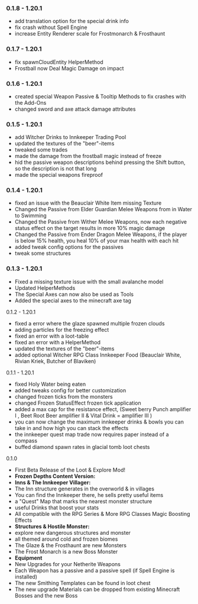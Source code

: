 ### 0.1.8 - 1.20.1
- add translation option for the special drink info
- fix crash without Spell Engine
- increase Entity Renderer scale for Frostmonarch & Frosthaunt

### 0.1.7 - 1.20.1
- fix spawnCloudEntity HelperMethod
- Frostball now Deal Magic Damage on impact

### 0.1.6 - 1.20.1
- created special Weapon Passive & Tooltip Methods to fix crashes with the Add-Ons
- changed sword and axe attack damage attributes

### 0.1.5 - 1.20.1
- add Witcher Drinks to Innkeeper Trading Pool
- updated the textures of the "beer"-items
- tweaked some trades
- made the damage from the frostball magic instead of freeze
- hid the passive weapon descriptions behind pressing the Shift button, so the description is not that long
- made the special weapons fireproof

### 0.1.4 - 1.20.1
- fixed an issue with the Beauclair White Item missing Texture
- Changed the Passive from Elder Guardian Melee Weapons from in Water to Swimming
- Changed the Passive from Wither Melee Weapons, now each negative status effect on the target results in more 10% magic damage
- Changed the Passive from Ender Dragon Melee Weapons, if the player is below 15% health, you heal 10% of your max health with each hit
- added tweak config options for the passives
- tweak some structures

### 0.1.3 - 1.20.1
- Fixed a missing texture issue with the small avalanche model
- Updated HelperMethods
- The Special Axes can now also be used as Tools
- Added the special axes to the minecraft axe tag

0.1.2 - 1.20.1
- fixed a error where the glaze spawned multiple frozen clouds
- adding particles for the freezing effect
- fixed an error with a loot-table
- fixed an error with a HelperMethod
- updated the textures of the "beer"-items
- added optional Witcher RPG Class Innkeeper Food (Beauclair White, Rivian Kriek, Butcher of Blaviken)

0.1.1 - 1.20.1
- fixed Holy Water being eaten
- added tweaks config for better customization
- changed frozen ticks from the monsters
- changed Frozen StatusEffect frozen tick application
- added a max cap for the resistance effect, (Sweet berry Punch amplifier I , Beet Root Beer amplifier II  & Vital Drink = amplifier III )
- you can now change the maximum innkeeper drinks & bowls you can take in and how high you can stack the effects
- the innkeeper quest map trade now requires paper instead of a compass
- buffed diamond spawn rates in glacial tomb loot chests

0.1.0
- First Beta Release of the Loot & Explore Mod!
- **Frozen Depths Content Version:**
- **Inns & The Innkeeper Villager:**
- The Inn structure generates in the overworld & in villages
- You can find the Innkeeper there, he sells pretty useful items
- a "Quest" Map that marks the nearest monster structure
- useful Drinks that boost your stats
- All compatible with the RPG Series & More RPG Classes Magic Boosting Effects
- **Structures & Hostile Monster:**
- explore new dangerous structures and monster
- all themed around cold and frozen biomes
- The Glaze & the Frosthaunt are new Monsters
- The Frost Monarch is a new Boss Monster
- **Equipment**
- New Upgrades for your Netherite Weapons
- Each Weapon has a passive and a passive spell (if Spell Engine is installed)
- The new Smithing Templates can be found in loot chest
- The new upgrade Materials can be dropped from existing Minecraft Bosses and the new Boss